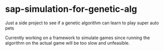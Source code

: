 # sap-simulation-for-genetic-alg

Just a side project to see if a genetic algorithm can learn to play super auto pets

Currently working on a framework to simulate games since running the algorithm on the actual game will be too slow and unfeasible.
